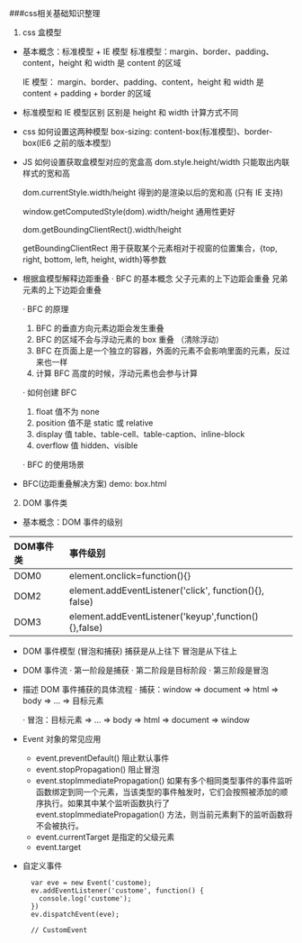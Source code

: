 ###css相关基础知识整理

1. css 盒模型
  * 基本概念：标准模型 + IE 模型
    标准模型：margin、border、padding、content，height 和 width 是 content 的区域

    IE 模型： margin、border、padding、content，height 和 width 是 content + padding + border 的区域

  * 标准模型和 IE 模型区别
    区别是 height 和 width 计算方式不同

  * css 如何设置这两种模型
    box-sizing: content-box(标准模型)、border-box(IE6 之前的版本模型)

  * JS 如何设置获取盒模型对应的宽盒高
    dom.style.height/width 只能取出内联样式的宽和高

    dom.currentStyle.width/height 得到的是渲染以后的宽和高 (只有 IE 支持)
    
    window.getComputedStyle(dom).width/height 通用性更好

    dom.getBoundingClientRect().width/height 

    getBoundingClientRect 用于获取某个元素相对于视窗的位置集合，{top, right, bottom, left, height, width}等参数


  * 根据盒模型解释边距重叠
    · BFC 的基本概念
    父子元素的上下边距会重叠
    兄弟元素的上下边距会重叠

    · BFC 的原理
    1. BFC 的垂直方向元素边距会发生重叠
    2. BFC 的区域不会与浮动元素的 box 重叠 （清除浮动）
    3. BFC 在页面上是一个独立的容器，外面的元素不会影响里面的元素，反过来也一样
    4. 计算 BFC 高度的时候，浮动元素也会参与计算

    · 如何创建 BFC
    1. float 值不为 none
    2. position 值不是 static 或 relative
    3. display 值 table、table-cell、table-caption、inline-block
    4. overflow 值 hidden、visible 

    · BFC 的使用场景


  * BFC(边距重叠解决方案)
    demo: box.html
  
2. DOM 事件类
  * 基本概念：DOM 事件的级别
  
  |DOM事件类|事件级别|
  |:---|:---|
  |DOM0|element.onclick=function(){}|
  |DOM2|element.addEventListener('click', function(){}, false)|
  |DOM3|element.addEventListener('keyup',function(){},false)|

  * DOM 事件模型 (冒泡和捕获)
    捕获是从上往下
    冒泡是从下往上

  * DOM 事件流
    · 第一阶段是捕获
    · 第二阶段是目标阶段
    · 第三阶段是冒泡

  * 描述 DOM 事件捕获的具体流程
    · 捕获：window => document => html => body => ... => 目标元素

    · 冒泡：目标元素 => ... => body => html => document => window

  * Event 对象的常见应用
    * event.preventDefault() 阻止默认事件
    * event.stopPropagation() 阻止冒泡
    * event.stopImmediatePropagation()  如果有多个相同类型事件的事件监听函数绑定到同一个元素，当该类型的事件触发时，它们会按照被添加的顺序执行。如果其中某个监听函数执行了 event.stopImmediatePropagation() 方法，则当前元素剩下的监听函数将不会被执行。
    * event.currentTarget 是指定的父级元素
    * event.target

  * 自定义事件
    ```
      var eve = new Event('custome);
      ev.addEventListener('custome', function() {
        console.log('custome');
      })
      ev.dispatchEvent(eve);

      // CustomEvent
    ```